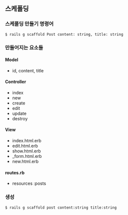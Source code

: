 ## 스케폴딩

### 스케폴딩 만들기 명령어
```bash
$ rails g scaffold Post content: string, title: string
```

### 만들어지는 요소들
#### Model
- id, content, title
#### Controller
- index
- new
- create
- edit
- update
- destroy
#### View
- index.html.erb
- edit.html.erb
- show.html.erb
- _form.html.erb
- new.html.erb
#### routes.rb
- resources :posts

### 생성
```bash
$ rails g scaffold post content:string title:string
```